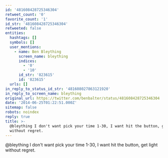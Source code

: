 ```yaml
---
id: '481608428725346304'
retweet_count: '0'
favorite_count: '1'
id_str: '481608428725346304'
retweeted: false
entities:
  hashtags: []
  symbols: []
  user_mentions:
    - name: Ben Bleything
      screen_name: bleything
      indices:
        - '0'
        - '10'
      id_str: '823615'
      id: '823615'
  urls: []
in_reply_to_status_id_str: '481608027863121920'
in_reply_to_screen_name: bleything
original_url: https://twitter.com/benbalter/status/481608428725346304
date: '2014-06-25T01:22:51.000Z'
sitemap: false
robots: noindex
reply: true
title: >-
  @bleything I don't want pick your time 1-30, I want hit the button, get light
  without regret.
---
```


@bleything I don't want pick your time 1-30, I want hit the button, get light without regret.